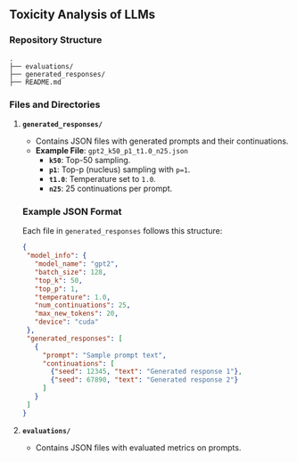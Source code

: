 ## **Toxicity Analysis of LLMs**

### **Repository Structure**
```
.
├── evaluations/
├── generated_responses/
├── README.md
```

### **Files and Directories**

1. **`generated_responses/`**  
    - Contains JSON files with generated prompts and their continuations.
    - **Example File**: `gpt2_k50_p1_t1.0_n25.json`  
        - **`k50`**: Top-50 sampling.  
        - **`p1`**: Top-p (nucleus) sampling with `p=1`.  
        - **`t1.0`**: Temperature set to `1.0`.  
        - **`n25`**: 25 continuations per prompt.

    ### **Example JSON Format**

    Each file in `generated_responses` follows this structure:

    ```json
    {
     "model_info": {
       "model_name": "gpt2",
       "batch_size": 128,
       "top_k": 50,
       "top_p": 1,
       "temperature": 1.0,
       "num_continuations": 25,
       "max_new_tokens": 20,
       "device": "cuda"
     },
     "generated_responses": [
       {
         "prompt": "Sample prompt text",
         "continuations": [
           {"seed": 12345, "text": "Generated response 1"},
           {"seed": 67890, "text": "Generated response 2"}
         ]
       }
     ]
    }

2. **`evaluations/`**
    - Contains JSON files with evaluated metrics on prompts.
